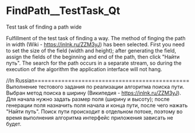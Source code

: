 # FindPath__TestTask_Qt
Test task of finding a path wide

Fulfillment of the test task of finding a way. The method of finging the path in width (Wiki - https://inlnk.ru/ZZM3yJ) has been selected.
First you need to set the size of the field (width and height); after generating the field, assign the fields of the beginning and end of the path, 
then click "Найти путь".
The search for the path occurs in a separate stream, so during the execution of the algorithm the application interface will not hang.


//In Russian============================================== <br>
Выполнение тестового задания по реализации алгоритма поиска пути. Выбран метод поиска в ширину (Википедия - https://inlnk.ru/ZZM3yJ).
Для начала нужно задать размер поля (ширину и высоту); после генерации поля назначить поля начала и конца пути, после чего нажать "Найти путь". 
Поиск пути происходит в отдельном потоке, поэтому во время выполнения алгоритма интерфейс приложения зависать не будет.

